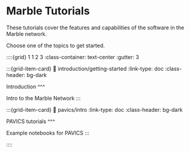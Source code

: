 # Marble Tutorials

These tutorials cover the features and capabilities of the software in the Marble network.

Choose one of the topics to get started.

::::{grid} 1 1 2 3
:class-container: text-center
:gutter: 3

:::{grid-item-card}
:link: introduction/getting-started
:link-type: doc
:class-header: bg-dark

Introduction
^^^

Intro to the Marble Network
:::

:::{grid-item-card}
:link: pavics/intro
:link-type: doc
:class-header: bg-dark

PAVICS tutorials
^^^

Example notebooks for PAVICS
:::

::::
